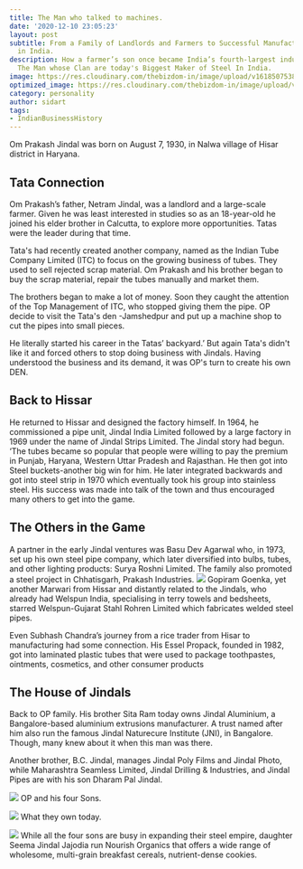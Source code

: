 ```yaml
---
title: The Man who talked to machines.
date: '2020-12-10 23:05:23'
layout: post
subtitle: From a Family of Landlords and Farmers to Successful Manufacturers Of Iron
  in India.
description: How a farmer’s son once became India’s fourth-largest industrialist.
  The Man whose Clan are today's Biggest Maker of Steel In India.
image: https://res.cloudinary.com/thebizdom-in/image/upload/v1618507538/JindalSteel_mgreol.png
optimized_image: https://res.cloudinary.com/thebizdom-in/image/upload/v1618507538/JindalSteel_mgreol.png
category: personality
author: sidart
tags:
- IndianBusinessHistory
---
```


Om Prakash Jindal was born on August 7, 1930, in Nalwa village of Hisar district in Haryana. 
## Tata Connection
Om Prakash’s father, Netram Jindal, was a landlord and a large-scale farmer. Given he was least interested in studies so as an 18-year-old he joined his elder brother in Calcutta, to explore more opportunities. Tatas were the leader during that time.

Tata's had recently created another company, named as the Indian Tube Company Limited (ITC) to focus on the growing business of tubes. They used to sell rejected scrap material. Om Prakash and his brother began to buy the scrap material, repair the tubes manually and market them.

The brothers began to make a lot of money. Soon they caught the attention of the Top Management of ITC, who stopped giving them the pipe. OP decide to visit the Tata's den -Jamshedpur and put up a machine shop to cut the pipes into small pieces.

He literally started his career in the Tatas’ backyard.’ But again Tata's didn't like it and forced others to stop doing business with Jindals. Having understood the business and its demand, it was OP's turn to create his own DEN.

## Back to Hissar
He returned to Hissar and designed the factory himself. In 1964, he commissioned a pipe unit, Jindal India Limited followed by a large factory in 1969 under the name of Jindal Strips Limited. The Jindal story had begun. ‘The tubes became so popular that people were willing to pay the premium in Punjab, Haryana, Western Uttar Pradesh and Rajasthan. He then got into Steel buckets-another big win for him. 
He later integrated backwards and got into steel strip in 1970 which eventually took his group into stainless steel. His success was made into talk of the town and thus encouraged many others to get into the game.

## The Others in the Game
A partner in the early Jindal ventures was Basu Dev Agarwal who, in 1973, set up his own steel pipe company, which later diversified into bulbs, tubes, and other lighting products: Surya Roshni Limited. The family also promoted a steel project in Chhatisgarh, Prakash Industries.
![](https://pbs.twimg.com/media/EprXwifU0AEf9nW?format=png&name=small)
Gopiram Goenka, yet another Marwari from Hissar and distantly related to the Jindals, who already had  Welspun India, specialising in terry towels and bedsheets, starred Welspun-Gujarat Stahl Rohren Limited which fabricates welded steel pipes.

Even Subhash Chandra’s journey from a rice trader from Hisar to manufacturing had some connection. His Essel Propack, founded in 1982, got into laminated plastic tubes that were used to package toothpastes, ointments, cosmetics, and other consumer products

## The House of Jindals
Back to OP family. His brother Sita Ram today owns Jindal Aluminium, a Bangalore-based aluminium extrusions manufacturer. 
[](https://pbs.twimg.com/media/EprXUhYU0AAHaO_?format=png&name=small)
A trust named after him also run the famous Jindal Naturecure Institute (JNI), in Bangalore. Though, many knew about it when this man was there.

Another brother, B.C. Jindal, manages Jindal Poly Films and Jindal Photo, while Maharashtra Seamless Limited, Jindal Drilling & Industries, and Jindal Pipes are with his son Dharam Pal Jindal.

![](https://res.cloudinary.com/thebizdom-in/image/upload/v1618513329/jindals_z4klf2.png)
OP and his four Sons.

![](https://pbs.twimg.com/media/EprWFa5VEAAI-Bo?format=jpg&name=small)
What they own today.

![](https://pbs.twimg.com/media/EprWrYRUcAABwXW?format=png&name=small)
While all the four sons are busy in expanding their steel empire, daughter Seema Jindal Jajodia run Nourish Organics that offers a wide range of wholesome, multi-grain breakfast cereals, nutrient-dense cookies.
